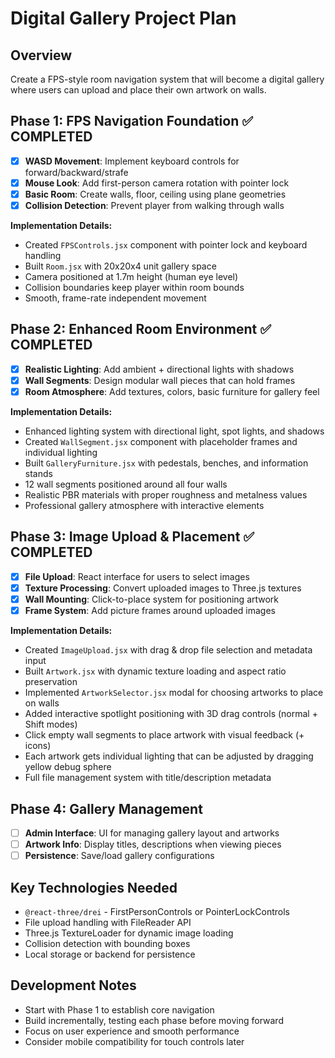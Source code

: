 # Digital Gallery Project Plan

## Overview
Create a FPS-style room navigation system that will become a digital gallery where users can upload and place their own artwork on walls.

## Phase 1: FPS Navigation Foundation ✅ COMPLETED
- [x] **WASD Movement**: Implement keyboard controls for forward/backward/strafe
- [x] **Mouse Look**: Add first-person camera rotation with pointer lock  
- [x] **Basic Room**: Create walls, floor, ceiling using plane geometries
- [x] **Collision Detection**: Prevent player from walking through walls

**Implementation Details:**
- Created `FPSControls.jsx` component with pointer lock and keyboard handling
- Built `Room.jsx` with 20x20x4 unit gallery space
- Camera positioned at 1.7m height (human eye level)
- Collision boundaries keep player within room bounds
- Smooth, frame-rate independent movement

## Phase 2: Enhanced Room Environment ✅ COMPLETED
- [x] **Realistic Lighting**: Add ambient + directional lights with shadows
- [x] **Wall Segments**: Design modular wall pieces that can hold frames
- [x] **Room Atmosphere**: Add textures, colors, basic furniture for gallery feel

**Implementation Details:**
- Enhanced lighting system with directional light, spot lights, and shadows
- Created `WallSegment.jsx` component with placeholder frames and individual lighting
- Built `GalleryFurniture.jsx` with pedestals, benches, and information stands
- 12 wall segments positioned around all four walls
- Realistic PBR materials with proper roughness and metalness values
- Professional gallery atmosphere with interactive elements

## Phase 3: Image Upload & Placement ✅ COMPLETED
- [x] **File Upload**: React interface for users to select images
- [x] **Texture Processing**: Convert uploaded images to Three.js textures
- [x] **Wall Mounting**: Click-to-place system for positioning artwork
- [x] **Frame System**: Add picture frames around uploaded images

**Implementation Details:**
- Created `ImageUpload.jsx` with drag & drop file selection and metadata input
- Built `Artwork.jsx` with dynamic texture loading and aspect ratio preservation
- Implemented `ArtworkSelector.jsx` modal for choosing artworks to place on walls
- Added interactive spotlight positioning with 3D drag controls (normal + Shift modes)
- Click empty wall segments to place artwork with visual feedback (+ icons)
- Each artwork gets individual lighting that can be adjusted by dragging yellow debug sphere
- Full file management system with title/description metadata

## Phase 4: Gallery Management
- [ ] **Admin Interface**: UI for managing gallery layout and artworks
- [ ] **Artwork Info**: Display titles, descriptions when viewing pieces
- [ ] **Persistence**: Save/load gallery configurations

## Key Technologies Needed
- `@react-three/drei` - FirstPersonControls or PointerLockControls
- File upload handling with FileReader API
- Three.js TextureLoader for dynamic image loading
- Collision detection with bounding boxes
- Local storage or backend for persistence

## Development Notes
- Start with Phase 1 to establish core navigation
- Build incrementally, testing each phase before moving forward
- Focus on user experience and smooth performance
- Consider mobile compatibility for touch controls later